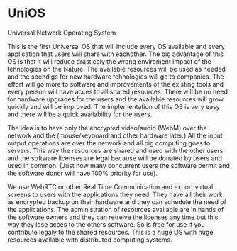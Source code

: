 # UniOS


Universal Network Operating System

This is the first Universal OS that will include every OS available and every application
that users will share with eachother. The big advantage of this OS is that it will reduce
drasticaly the wrong enviroment impact of the tehnologies on the Nature. The available 
resources will be used as needed and the spendigs for new hardware tehnologies will go 
to companies. The effort will go more to software and improvements of the existing tools
and every person will have acces to all shared resources. 
There will be no need for hardware upgrades for the users and the available resources
will grow quickly and will be improved.
The implementation of this OS is very easy and there will be a quick availability for
the users.

The idea is to have only the encrypted video/audio (WebM) over the network and the 
(mouse/keyboard and other hardware later.) All the input output operations are over 
the network and all big computing goes to servers. This way the resources are shared
and used with the other users and the software licenses are legal because will be 
donated by users and used in common. (Just how many concurrent users the software 
permit and the software donor will have 100% priority for use).

We use WebRTC or other Real Time Communication and export virtual screens to users 
with the applications they need. They have all their work as encrypted backup on 
their hardware and they can schedule the need of the applications. The administration
of resources available are in hands of the software owners and they can retreive the
licenses any time but this way they lose acces to the others software.
So is free for use if you contribute legaly to the shared resources. 
This is a huge OS with huge resources available with distributed computing systems.

